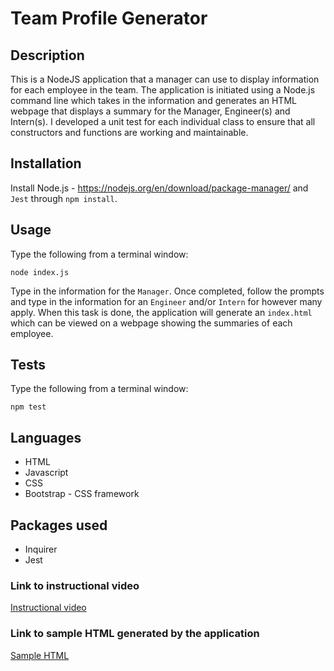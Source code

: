 # Team Profile Generator

## Description
This is a NodeJS application that a manager can use to display information for each employee in the team.  The application is initiated using a Node.js command line which takes in the information and generates an HTML webpage that displays a summary for the Manager, Engineer(s) and Intern(s).  I developed a unit test for each individual class to ensure that all constructors and functions are working and maintainable.

## Installation
Install Node.js - https://nodejs.org/en/download/package-manager/ and `Jest` through `npm install`.

## Usage
Type the following from a terminal window:

```node index.js```

Type in the information for the `Manager`.  Once completed, follow the prompts and type in the information for an `Engineer` and/or `Intern` for however many apply. When this task is done, the application will generate an `index.html` which can be viewed on a webpage showing the summaries of each employee.

## Tests
Type the following from a terminal window:

```npm test```

## Languages
* HTML
* Javascript
* CSS
* Bootstrap - CSS framework

## Packages used
* Inquirer
* Jest

### Link to instructional video
[Instructional video](https://drive.google.com/file/d/1PBp91UFJTrDMEB4LkvR__Y4YlQxygmPK/view)

### Link to sample HTML generated by the application
[Sample HTML](./index.html)




